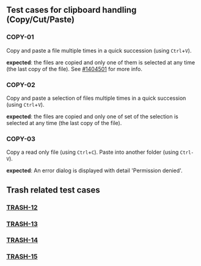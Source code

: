 
## Test cases for clipboard handling (Copy/Cut/Paste)

### COPY-01
Copy and paste a file multiple times in a quick succession (using `Ctrl`+`V`). 

**expected**: the files are copied and only one of them is selected at any time (the last copy of the file). See [#1404501][1] for more info.

[1]: https://bugs.launchpad.net/pantheon-files/+bug/1404501

### COPY-02
Copy and paste a selection of files multiple times in a quick succession (using `Ctrl`+`V`). 

**expected**: the files are copied and only one of set of the selection is selected at any time (the last copy of the file).

### COPY-03
Copy a read only file (using `Ctrl`+`C`).  Paste into another folder (using `Ctrl-V`).

**expected**: An error dialog is displayed with detail 'Permission denied'.

## Trash related test cases 

### [TRASH-12](trash.md#trash-12)

### [TRASH-13](trash.md#trash-13)

### [TRASH-14](trash.md#trash-14)

### [TRASH-15](trash.md#trash-15)
